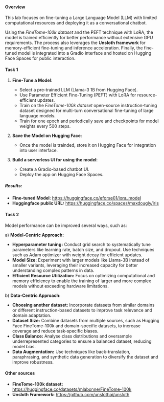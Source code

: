 #### Overview

This lab focuses on fine-tuning a Large Language Model (LLM) with limited computational resources and deploying it as a conversational chatbot. 

Using the *FineTome-100k dataset* and the PEFT technique with LoRA, the model is trained efficiently for better performance without extensive GPU requirements. The process also leverages the **Unsloth framework** for memory-efficient fine-tuning and inference acceleration. Finally, the fine-tuned model is integrated into a Gradio interface and hosted on Hugging Face Spaces for public interaction.

#### Task 1

1. **Fine-Tune a Model**:
   - Select a pre-trained LLM (Llama-3 1B from Hugging Face).
   - Use Parameter Efficient Fine-Tuning (PEFT) with LoRA for resource-efficient updates.
   - Train on the *FineTome-100k dataset* open-source instruction-tuning dataset designed for multi-turn conversational fine-tuning of large language models.
   - Train for one epoch and periodically save and checkpoints for model weights every 500 steps.

2. **Save the Model on Hugging Face**:
   - Once the model is trainded, store it on Hugging Face for integration into user interface.

3. **Build a serverless UI for using the model**:
   - Create a Gradio-based chatbot UI.
   - Deploy the app on Hugging Face Spaces.

##### Results: 
- **Fine-tuned Model:** https://huggingface.co/eforse01/lora_model
- **Huggingface public URL:** https://huggingface.co/spaces/maxdougly/iris

#### Task 2

Model performance can be improved several ways, such as:

a) **Model-Centric Approach:** 
   - **Hyperparameter tuning:** Conduct grid search to systematically tune parameters like learning rate, batch size, and dropout. Use techniques such as Adam optimizer with weight decay for efficient updates.
   - **Model Size:** Experiment with larger models like Llama-3B instead of smaller variants, leveraging their increased capacity for better understanding complex patterns in data.
   - **Efficient Resource Utilization:** Focus on optimizing computational and memory efficiency to enable the training of larger and more complex models without exceeding hardware limitations.

b) **Data-Centric Approach:** 
   - **Choosing another dataset:** Incorporate datasets from similar domains or different instruction-based datasets to improve task relevance and domain adaptation.  
   - **Dataset Size:** Combine datasets from multiple sources, such as Hugging Face FineTome-100k and domain-specific datasets, to increase coverage and reduce task-specific biases.
   - **Class Balance:** Analyse class distributions and oversample underrepresented categories to ensure a balanced dataset, reducing model bias.
   - **Data Augmentation:** Use techniques like back-translation, paraphrasing, and synthetic data generation to diversify the dataset and improve robustness.

#### Other sources
- **FineTome-100k dataset:** https://huggingface.co/datasets/mlabonne/FineTome-100k
- **Unsloth Framework:** https://github.com/unslothai/unsloth 
